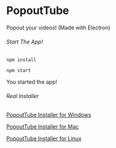 # PopoutTube
Popout your videos! (Made with Electron)

###### Start The App!

```
npm install
```

```
npm start
```

You started the app!

###### Real Installer

[PopoutTube Installer for Windows](https://www.google.com "mega.nz")

[PopoutTube Installer for Mac](https://www.google.com "mega.nz")

[PopoutTube Installer for Linux](https://www.google.com "mega.nz")
